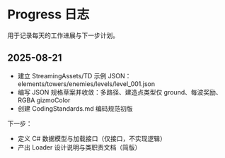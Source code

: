 # Progress 日志

用于记录每天的工作进展与下一步计划。

## 2025-08-21
- 建立 StreamingAssets/TD 示例 JSON：elements/towers/enemies/levels/level_001.json
- 编写 JSON 规格草案并收敛：多路径、建造点类型仅 ground、每波奖励、RGBA gizmoColor
- 创建 CodingStandards.md 编码规范初版

下一步：
- 定义 C# 数据模型与加载接口（仅接口，不实现逻辑）
- 产出 Loader 设计说明与类职责文档（简版）

